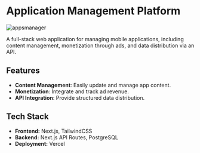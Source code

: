# Application Management Platform

![appsmanager](https://github.com/user-attachments/assets/e5a156e9-764a-4611-9716-81a9a3a861b9)


A full-stack web application for managing mobile applications, including content management, monetization through ads, and data distribution via an API.

## Features
- **Content Management**: Easily update and manage app content.
- **Monetization**: Integrate and track ad revenue.
- **API Integration**: Provide structured data distribution.

## Tech Stack
- **Frontend:** Next.js, TailwindCSS
- **Backend:** Next.js API Routes, PostgreSQL
- **Deployment:** Vercel
